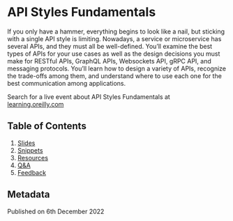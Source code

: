 # API Styles Fundamentals

If you only have a hammer, everything begins to look like a nail, but sticking with a single API style is limiting. Nowadays, a service or microservice has several APIs, and they must all be well-defined. You’ll examine the best types of APIs for your use cases as well as the design decisions you must make for RESTful APIs, GraphQL APIs, Websockets API, gRPC API, and messaging protocols. You’ll learn how to design a variety of APIs, recognize the trade-offs among them, and understand where to use each one for the best communication among applications. 

Search for a live event about API Styles Fundamentals at [learning.oreilly.com](https://learning.oreilly.com/live-events/api-styles-fundamentals/0636920078591/)

## Table of Contents

1. [Slides](assets/API_Styles_Fundamentals.pdf)
1. [Snippets](docs/snippets.md)
1. [Resources](docs/resources.md)
1. [Q&A](docs/q&a.md)
1. [Feedback](docs/feedback.md)

## Metadata

Published on 6th December 2022
